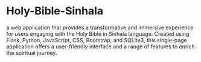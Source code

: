 # Holy-Bible-Sinhala
a web application that provides a transformative and immersive experience for users engaging with the Holy Bible in Sinhala language. Created using Flask, Python, JavaScript, CSS, Bootstrap, and SQLite3, this single-page application offers a user-friendly interface and a range of features to enrich the spiritual journey.
